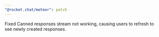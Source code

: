 ```yaml
---
"@rocket.chat/meteor": patch
---
```


Fixed Canned responses stream not working, causing users to refresh to see newly created responses.

